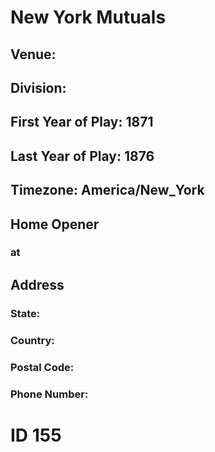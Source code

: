 # New York Mutuals
## Venue: 
## Division: 
## First Year of Play: 1871
## Last Year of Play: 1876
## Timezone: America/New_York
## Home Opener
###  at 
## Address
### 
### State: 
### Country: 
### Postal Code: 
### Phone Number: 
# ID 155
